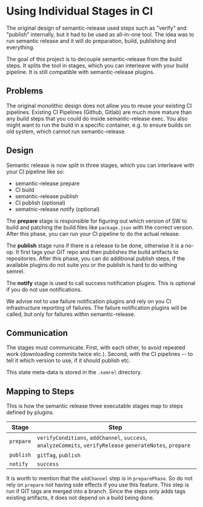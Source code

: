 # Using Individual Stages in CI

The original design of semantic-release used steps such as "verify" and "publish" internally,
but it had to be used as all-in-one tool. The idea was to run semantic release and it will do preparation,
build, publishing and everything.

The goal of this project is to decouple semantic-release from the build steps. It splits the tool in stages,
which you can interleave with your build pipeline. It is still compatible with semantic-release plugins.

## Problems

The original monolithic design does not allow you to reuse your existing CI pipelines. Existing CI Pipelines (Github, Gitlab)
are much more mature than any build steps that you could do inside semantic-release exec. You also
might want to run the build in a specific container, e.g. to ensure builds on old system, which
cannot run semantic-release.

## Design

Semantic release is now split in three stages, which you can interleave with your CI pipeline like so:

- semantic-release prepare
- CI build
- semantic-release publish
- CI publish (optional)
- sematnic-release notify (optional)

The **prepare** stage is responsible for figuring out which version of SW to build and patching
the build files like `package.json` with the correct version. After this phase, you can run your CI
pipeline to do the actual release.

The **publish** stage runs if there is a release to be done, otherwise it is a no-op. It first tags your
GIT repo and then publishes the build artifacts to repositories. After this phase, you can do additional
publish steps, if the available plugins do not suite you or the publish is hard to do withing semrel.

The **notify** stage is used to call success notification plugins. This is optional if you do not use
notifications.

We advise not to use failure notification plugins and rely on you CI infrastructure reporting of failures.
The failure notification plugins will be called, but only for failures within semantic-release.

## Communication

The stages must communicate. First, with each other, to avoid repeated work (downloading commits twice etc.).
Second, with the CI pipelines -- to tell it which version to use, if it should publish etc.

This state meta-data is stored in the `.semrel` directory.

## Mapping to Steps

This is how the semantic release three executable stages map to steps defined by plugins.

| Stage     | Step                                                                                                      |
| --------- | --------------------------------------------------------------------------------------------------------- |
| `prepare` | `verifyConditions`, `addChannel`, `success`, `analyzeCommits`, `verifyRelease` `generateNotes`, `prepare` |
| `publish` | `gitTag`, `publish`                                                                                       |
| `notify`  | `success`                                                                                                 |

It is worth to mention that the `addChannel` step is in `preparePhase`. So do not rely on `prepare` not
having side effects if you use this feature. This step is run if
GIT tags are merged into a branch. Since the steps only adds tags existing artifacts, it does not depend
on a build being done.

